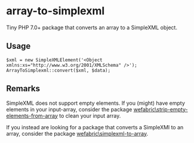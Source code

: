 # array-to-simplexml

Tiny PHP 7.0+ package that converts an array to a SimpleXML object.

## Usage

```
$xml = new SimpleXMLElement('<Object xmlns:xs="http://www.w3.org/2001/XMLSchema" />');
ArrayToSimplexml::convert($xml, $data);
```

## Remarks

SimpleXML does not support empty elements. If you (might) have empty elements in your input-array, consider the package [wefabric\strip-empty-elements-from-array](https://github.com/wefabric/strip-empty-elements-from-array) to clean your input array.

If you instead are looking for a package that converts a SimpleXMl to an array, consider the package [wefabric\simplexml-to-array](https://github.com/wefabric/simplexml-to-array).